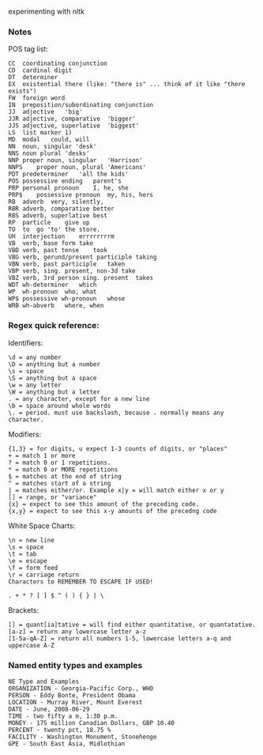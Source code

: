 experimenting with nltk 

### Notes

POS tag list:

    CC	coordinating conjunction
    CD	cardinal digit
    DT	determiner
    EX	existential there (like: "there is" ... think of it like "there exists")
    FW	foreign word
    IN	preposition/subordinating conjunction
    JJ	adjective	'big'
    JJR	adjective, comparative	'bigger'
    JJS	adjective, superlative	'biggest'
    LS	list marker	1)
    MD	modal	could, will
    NN	noun, singular 'desk'
    NNS	noun plural	'desks'
    NNP	proper noun, singular	'Harrison'
    NNPS	proper noun, plural	'Americans'
    PDT	predeterminer	'all the kids'
    POS	possessive ending	parent's
    PRP	personal pronoun	I, he, she
    PRP$	possessive pronoun	my, his, hers
    RB	adverb	very, silently,
    RBR	adverb, comparative	better
    RBS	adverb, superlative	best
    RP	particle	give up
    TO	to	go 'to' the store.
    UH	interjection	errrrrrrrm
    VB	verb, base form	take
    VBD	verb, past tense	took
    VBG	verb, gerund/present participle	taking
    VBN	verb, past participle	taken
    VBP	verb, sing. present, non-3d	take
    VBZ	verb, 3rd person sing. present	takes
    WDT	wh-determiner	which
    WP	wh-pronoun	who, what
    WP$	possessive wh-pronoun	whose
    WRB	wh-abverb	where, when


### Regex quick reference:

Identifiers:

    \d = any number
    \D = anything but a number
    \s = space
    \S = anything but a space
    \w = any letter
    \W = anything but a letter
    . = any character, except for a new line
    \b = space around whole words
    \. = period. must use backslash, because . normally means any character.

Modifiers:

    {1,3} = for digits, u expect 1-3 counts of digits, or "places"
    + = match 1 or more
    ? = match 0 or 1 repetitions.
    * = match 0 or MORE repetitions
    $ = matches at the end of string
    ^ = matches start of a string
    | = matches either/or. Example x|y = will match either x or y
    [] = range, or "variance"
    {x} = expect to see this amount of the preceding code.
    {x,y} = expect to see this x-y amounts of the precedng code

White Space Charts:

    \n = new line
    \s = space
    \t = tab
    \e = escape
    \f = form feed
    \r = carriage return
    Characters to REMEMBER TO ESCAPE IF USED!

    . + * ? [ ] $ ^ ( ) { } | \

Brackets:

    [] = quant[ia]tative = will find either quantitative, or quantatative.
    [a-z] = return any lowercase letter a-z
    [1-5a-qA-Z] = return all numbers 1-5, lowercase letters a-q and uppercase A-Z


### Named entity types and examples

    NE Type and Examples
    ORGANIZATION - Georgia-Pacific Corp., WHO
    PERSON - Eddy Bonte, President Obama
    LOCATION - Murray River, Mount Everest
    DATE - June, 2008-06-29
    TIME - two fifty a m, 1:30 p.m.
    MONEY - 175 million Canadian Dollars, GBP 10.40
    PERCENT - twenty pct, 18.75 %
    FACILITY - Washington Monument, Stonehenge
    GPE - South East Asia, Midlothian